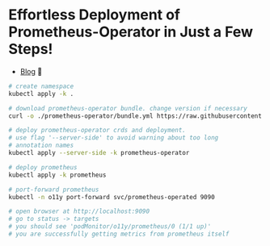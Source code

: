 Effortless Deployment of Prometheus-Operator in Just a Few Steps!
===

- [Blog](https://www.limeberg.com/blog/effortless-deployment-of-prometheus-operator-in-just-a-few-steps/) 📖
<!-- - [Youtube 📹](#) -->

```sh
# create namespace
kubectl apply -k .

# download prometheus-operator bundle. change version if necessary
curl -o ./prometheus-operator/bundle.yml https://raw.githubusercontent.com/prometheus-operator/prometheus-operator/v0.68.0/bundle.yaml

# deploy prometheus-operator crds and deployment.
# use flag '--server-side' to avoid warning about too long
# annotation names
kubectl apply --server-side -k prometheus-operator

# deploy prometheus 
kubectl apply -k prometheus

# port-forward prometheus
kubectl -n o11y port-forward svc/prometheus-operated 9090

# open browser at http://localhost:9090
# go to status -> targets
# you should see 'podMonitor/o11y/prometheus/0 (1/1 up)'
# you are successfully getting metrics from prometheus itself
```